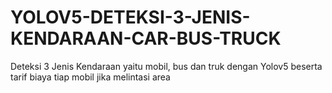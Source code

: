 # YOLOV5-DETEKSI-3-JENIS-KENDARAAN-CAR-BUS-TRUCK
Deteksi 3 Jenis Kendaraan yaitu mobil, bus dan truk  dengan Yolov5 beserta tarif biaya tiap mobil jika melintasi area
